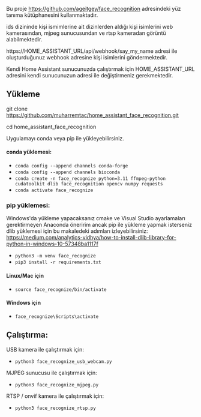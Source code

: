 Bu proje https://github.com/ageitgey/face_recognition adresindeki yüz tanıma kütüphanesini kullanmaktadır.

ids dizininde kişi ismimlerine ait dizinlerden aldığı kişi isimlerini web kamerasından, mjpeg sunucusundan ve rtsp kameradan görüntü alabilmektedir.

https://HOME_ASSISTANT_URL/api/webhook/say_my_name adresi ile oluşturduğunuz webhook adresine kişi isimlerini göndermektedir.

Kendi Home Assistant sunucunuzda çalıştırmak için HOME_ASSISTANT_URL adresini kendi sunucunuzun adresi ile değiştirmeniz gerekmektedir.

## Yükleme

git clone https://github.com/muharremtac/home_assistant_face_recognition.git

cd home_assistant_face_recognition

Uygulamayı conda veya pip ile yükleyebilirsiniz.

#### conda yüklemesi:
* `conda config --append channels conda-forge`
* `conda config --append channels bioconda`
* `conda create -n face_recognize python=3.11 ffmpeg-python cudatoolkit dlib face_recognition opencv numpy requests`
* `conda activate face_recognize`


### pip yüklemesi:
Windows'da yükleme yapacaksanız cmake ve Visual Studio ayarlamaları gerektirmeyen Anaconda öneririm ancak pip ile yükleme yapmak isterseniz dlib yüklemesi için bu makaledeki adımları izleyebilirsiniz:
https://medium.com/analytics-vidhya/how-to-install-dlib-library-for-python-in-windows-10-57348ba1117f
* `python3 -m venv face_recognize`
* `pip3 install -r requirements.txt`

#### Linux/Mac için
* `source face_recognize/bin/activate`

#### Windows için
* `face_recognize\Scripts\activate`


## Çalıştırma:

USB kamera ile çalıştırmak için:
* `python3 face_recognize_usb_webcam.py`

MJPEG sunucusu ile çalıştırmak için:
* `python3 face_recognize_mjpeg.py`

RTSP / onvif kamera ile çalıştırmak için:
* `python3 face_recognize_rtsp.py`
